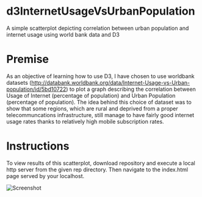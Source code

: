 # d3InternetUsageVsUrbanPopulation
A simple scatterplot depicting correlation between urban population and internet usage using world bank data and D3


# Premise
As an objective of learning how to use D3, I have chosen to use worldbank datasets (http://databank.worldbank.org/data/Internet-Usage-vs-Urban-population/id/5bd10722) to plot a graph describing the correlation between Usage of Internet (percentage of population) and Urban Population (percentage of population). The idea behind this choice of dataset was to show that some regions, which are rural and deprived from a proper telecommuncations infrastructure, still manage to have fairly good internet usage rates thanks to relatively high mobile subscription rates.

# Instructions

To view results of this scatterplot, download repository and execute a local http server from the given rep directory. Then navigate to the index.html page served by your localhost.



![Screenshot]("https://github.com/hfaivre/d3InternetUsageVsUrbanPopulation/blob/master/screenshot.png")


